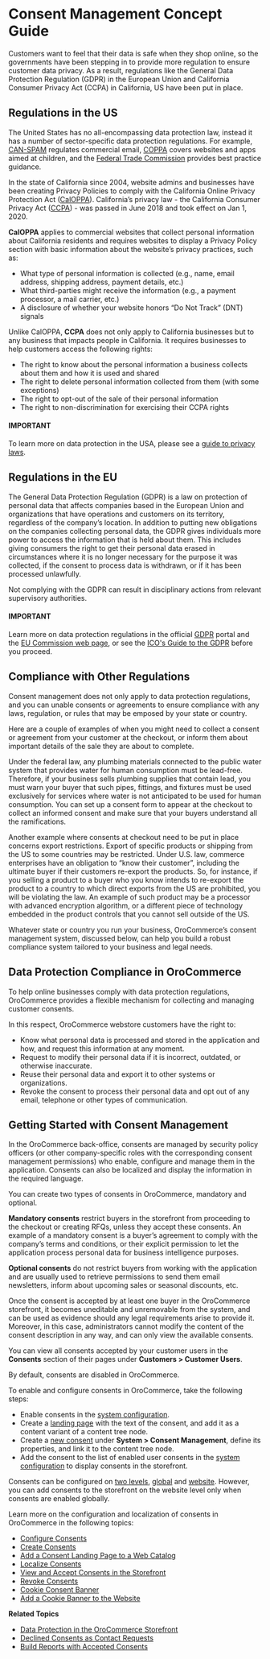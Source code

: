 <a id="user-guide-consents"></a>

# Consent Management Concept Guide

Customers want to feel that their data is safe when they shop online, so the governments have been stepping in to provide more regulation to ensure customer data privacy. As a result, regulations like the General Data Protection Regulation (GDPR) in the European Union and California Consumer Privacy Act (CCPA) in California, US have been put in place.

## Regulations in the US

The United States has no all-encompassing data protection law, instead it has a number of sector-specific data protection regulations. For example, <a href="https://www.ftc.gov/business-guidance/resources/can-spam-act-compliance-guide-business" target="_blank">CAN-SPAM</a> regulates commercial email, <a href="https://www.ftc.gov/enforcement/rules/rulemaking-regulatory-reform-proceedings/childrens-online-privacy-protection-rule" target="_blank">COPPA</a> covers websites and apps aimed at children, and the <a href="https://www.ftc.gov/" target="_blank">Federal Trade Commission</a> provides best practice guidance.

In the state of California since 2004, website admins and businesses have been creating Privacy Policies to comply with the California Online Privacy Protection Act (<a href="https://consumercal.org/about-cfc/cfc-education-foundation/california-online-privacy-protection-act-caloppa-3/" target="_blank">CalOPPA</a>). California’s privacy law - the California Consumer Privacy Act (<a href="https://ccpa-info.com/" target="_blank">CCPA</a>) - was passed in June 2018 and took effect on Jan 1, 2020.

**CalOPPA** applies to commercial websites that collect personal information about California residents and requires websites to display a Privacy Policy section with basic information about the website’s privacy practices, such as:

* What type of personal information is collected (e.g., name, email address, shipping address, payment details, etc.)
* What third-parties might receive the information (e.g., a payment processor, a mail carrier, etc.)
* A disclosure of whether your website honors “Do Not Track” (DNT) signals

Unlike CalOPPA, **CCPA** does not only apply to California businesses but to any business that impacts people in California. It requires businesses to help customers access the following rights:

* The right to know about the personal information a business collects about them and how it is used and shared
* The right to delete personal information collected from them (with some exceptions)
* The right to opt-out of the sale of their personal information
* The right to non-discrimination for exercising their CCPA rights

#### IMPORTANT
To learn more on data protection in the USA, please see a <a href="https://fas.org/sgp/crs/misc/R45631.pdf" target="_blank">guide to privacy laws</a>.

## Regulations in the EU

The General Data Protection Regulation (GDPR) is a law on protection of personal data that affects companies based in the European Union and organizations that have operations and customers on its territory, regardless of the company’s location. In addition to putting new obligations on the companies collecting personal data, the GDPR gives individuals more power to access the information that is held about them. This includes giving consumers the right to get their personal data erased in circumstances where it is no longer necessary for the purpose it was collected, if the consent to process data is withdrawn, or if it has been processed unlawfully.

Not complying with the GDPR can result in disciplinary actions from relevant supervisory authorities.

#### IMPORTANT
Learn more on data protection regulations in the official <a href="https://www.eugdpr.org/" target="_blank">GDPR</a> portal and the <a href="https://ec.europa.eu/info/law/law-topic/data-protection_en" target="_blank">EU Commission web page</a>, or see the <a href="https://ico.org.uk/for-organisations/guide-to-the-general-data-protection-regulation-gdpr" target="_blank">ICO's Guide to the GDPR</a> before you proceed.

## Compliance with Other Regulations

Consent management does not only apply to data protection regulations, and you can unable consents or agreements to ensure compliance with any laws, regulation, or rules that may be emposed by your state or country.

Here are a couple of examples of when you might need to collect a consent or agreement from your customer at the checkout, or inform them about important details of the sale they are about to complete.

Under the federal law, any plumbing materials connected to the public water system that provides water for human consumption must be lead-free. Therefore, if your business sells plumbing supplies that contain lead, you must warn your buyer that such pipes, fittings, and fixtures must be used exclusively for services where water is not anticipated to be used for human consumption. You can set up a consent form to appear at the checkout to collect an informed consent and make sure that your buyers understand all the ramifications.

Another example where consents at checkout need to be put in place concerns export restrictions. Export of specific products or shipping from the US to some countries may be restricted. Under U.S. law, commerce enterprises have an obligation to “know their customer”, including the ultimate buyer if their customers re-export the products. So, for instance, if you selling a product to a buyer who you know intends to re-export the product to a country to which direct exports from the US are prohibited, you will be violating the law. An example of such product may be a processor with advanced encryption algorithm, or a different piece of technology embedded in the product controls that you cannot sell outside of the US.

Whatever state or country you run your business, OroCommerce’s consent management system, discussed below, can help you build a robust compliance system tailored to your business and legal needs.

## Data Protection Compliance in OroCommerce

To help online businesses comply with data protection regulations, OroCommerce provides a flexible mechanism for collecting and managing customer consents.

In this respect, OroCommerce webstore customers have the right to:

* Know what personal data is processed and stored in the application and how, and request this information at any moment.
* Request to modify their personal data if it is incorrect, outdated, or otherwise inaccurate.
* Reuse their personal data and export it to other systems or organizations.
* Revoke the consent to process their personal data and opt out of any email, telephone or other types of communication.

## Getting Started with Consent Management

In the OroCommerce back-office, consents are managed by security policy officers (or other company-specific roles with the corresponding consent management permissions) who enable, configure and manage them in the application. Consents can also be localized and display the information in the required language.

You can create two types of consents in OroCommerce, mandatory and optional.

**Mandatory consents** restrict buyers in the storefront from proceeding to the checkout or creating RFQs, unless they accept these consents. An example of a mandatory consent is a buyer’s agreement to comply with the company’s terms and conditions, or their explicit permission to let the application process personal data for business intelligence purposes.

**Optional consents** do not restrict buyers from working with the application and are usually used to retrieve permissions to send them email newsletters, inform about upcoming sales or seasonal discounts, etc.

Once the consent is accepted by at least one buyer in the OroCommerce storefront, it becomes uneditable and unremovable from the system, and can be used as evidence should any legal requirements arise to provide it. Moreover, in this case, administrators cannot modify the content of the consent description in any way, and can only view the available consents.

You can view all consents accepted by your customer users in the **Consents** section of their pages under **Customers > Customer Users**.

By default, consents are disabled in OroCommerce.

To enable and configure consents in OroCommerce, take the following steps:

* Enable consents in the [system configuration](../../../back-office/system/configuration/commerce/customer/global-consents.md#configuration-guide-commerce-configuration-consents).
* Create a [landing page](add-consent.md#user-guide-consents-add) with the text of the consent, and add it as a content variant of a content tree node.
* Create a [new consent](../../../back-office/system/consent-management/index.md#user-guide-consents-create) under **System > Consent Management**, define its properties, and link it to the content tree node.
* Add the consent to the list of enabled user consents in the [system configuration](../../../back-office/system/configuration/commerce/customer/global-consents.md#configuration-guide-commerce-configuration-consents) to display consents in the storefront.

Consents can be configured on [two levels](../../../back-office/system/index.md#configuration-guide-config-levels), [global](../../../back-office/system/index.md#doc-system-configuration) and [website](../../../back-office/system/websites/web-configuration/index.md#doc-website-configuration). However, you can add consents to the storefront on the website level only when consents are enabled globally.

Learn more on the configuration and localization of consents in OroCommerce in the following topics:

* [Configure Consents](../../../back-office/system/configuration/commerce/customer/global-consents.md#configuration-guide-commerce-configuration-consents)
* [Create Consents](../../../back-office/system/consent-management/index.md#user-guide-consents-create)
* [Add a Consent Landing Page to a Web Catalog](add-consent.md#user-guide-consents-add)
* [Localize Consents](localize-consents.md#user-guide-consents-localizing-consents)
* [View and Accept Consents in the Storefront](../../../storefront/account/my-profile/index.md#frontstore-guide-profile-consents)
* [Revoke Consents](../../../back-office/activities/contact-requests/index.md#user-guide-activities-requests)
* [Cookie Consent Banner](../../../storefront/cookie-consent-banner/index.md#frontstore-guide-cookie-banner)
* [Add a Cookie Banner to the Website](../../../../bundles/commerce/CookieConsentBundle/index.md#bundle-docs-commerce-cookie-consent-bundle)

**Related Topics**

* [Data Protection in the OroCommerce Storefront](../../../storefront/account/my-profile/index.md#frontstore-guide-profile-consents)
* [Declined Consents as Contact Requests](../../../back-office/activities/contact-requests/index.md#user-guide-activities-requests)
* [Build Reports with Accepted Consents](accepted-consents-report.md#user-guide-reports-accepted-consents)

<!-- fa-bars = fa-navicon -->
<!-- Ic Tiles is used as Set As Default in saved views, and as tiles in display layout options -->
<!-- IcPencil refers to Rename in Commerce and Inline Editing in CRM -->
<!-- Check mark in the square. -->
<!-- SortDesc is also used as drop-down arrow -->
